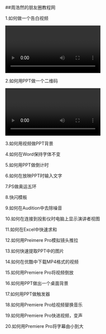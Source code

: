 ##周浩然的朋友圈教程网
<html lang="en">
<body>
<p>1.如何做一个告白视频</p>
<video 如何做一个告白视频 controls="controls">
</video>
<p>2.如何用PPT做一个二维码</p>
<video 如何用PPT做一个二维码 controls="controls">
</video>
<p>3.如何用视频做PPT背景</p>
<p>4.如何在Word保持字体不变</p>
<p>5.如何用PPT做倒计时</p>
<p>6.如何在放映PPT时输入文字</p>
<p>7.PS做奥运五环</p>
<p>8.快闪模板</p>
<p>9.如何在Audition中去除噪音</p>
<p>10.如何在连接到投影仪时电脑上显示演讲者视图</p>
<p>11.如何在Excel中快速求和</p>
<p>12.如何用Preimere Pro模拟镜头推拉</p>
<p>13.如何快速提取PPT中的图片</p>
<p>14.如何在优酷中下载MP4格式的视频</p>
<p>15.如何用Premiere Pro将视频倒放</p>
<p>16.如何用PPT做出一个桌面背景</p>
<p>17.如何用PPT做触发器</p>
<p>18.如何用Premiere Pro给视频替换音乐</p>
<p>19.如何用Premiere Pro快进视频，变声</p>
<p>20.如何用Premiere Pro将字幕由小到大</p>
